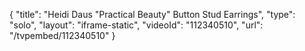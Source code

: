 {
    "title": "Heidi Daus \"Practical Beauty\" Button Stud Earrings",
    "type": "solo",
    "layout": "iframe-static",
    "videoId": "112340510",
    "url": "\/tvpembed\/112340510"
}